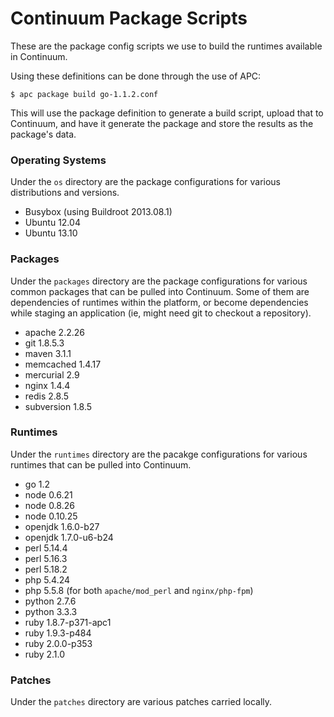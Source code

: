 # Continuum Package Scripts

These are the package config scripts we use to build the runtimes available in
Continuum.

Using these definitions can be done through the use of APC:

```console
$ apc package build go-1.1.2.conf
```

This will use the package definition to generate a build script, upload that to
Continuum, and have it generate the package and store the results as the
package's data.

### Operating Systems

Under the `os` directory are the package configurations for various
distributions and versions.

* Busybox (using Buildroot 2013.08.1)
* Ubuntu 12.04
* Ubuntu 13.10

### Packages

Under the `packages` directory are the package configurations for various common
packages that can be pulled into Continuum. Some of them are dependencies of
runtimes within the platform, or become dependencies while staging an
application (ie, might need git to checkout a repository).

* apache 2.2.26
* git 1.8.5.3
* maven 3.1.1
* memcached 1.4.17
* mercurial 2.9
* nginx 1.4.4
* redis 2.8.5
* subversion 1.8.5

### Runtimes

Under the `runtimes` directory are the pacakge configurations for various
runtimes that can be pulled into Continuum.

* go 1.2
* node 0.6.21
* node 0.8.26
* node 0.10.25
* openjdk 1.6.0-b27
* openjdk 1.7.0-u6-b24
* perl 5.14.4
* perl 5.16.3
* perl 5.18.2
* php 5.4.24
* php 5.5.8 (for both `apache/mod_perl` and `nginx/php-fpm`)
* python 2.7.6
* python 3.3.3
* ruby 1.8.7-p371-apc1
* ruby 1.9.3-p484
* ruby 2.0.0-p353
* ruby 2.1.0

### Patches

Under the `patches` directory are various patches carried locally.
